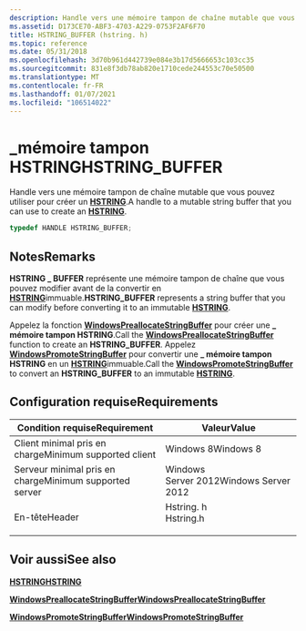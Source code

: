 ```yaml
---
description: Handle vers une mémoire tampon de chaîne mutable que vous pouvez utiliser pour créer un HSTRING.
ms.assetid: D173CE70-ABF3-4703-A229-0753F2AF6F70
title: HSTRING_BUFFER (hstring. h)
ms.topic: reference
ms.date: 05/31/2018
ms.openlocfilehash: 3d70b961d442739e084e3b17d5666653c103cc35
ms.sourcegitcommit: 831e8f3db78ab820e1710cede244553c70e50500
ms.translationtype: MT
ms.contentlocale: fr-FR
ms.lasthandoff: 01/07/2021
ms.locfileid: "106514022"
---
```

# <a name="hstring_buffer"></a><span data-ttu-id="956b2-103">\_mémoire tampon HSTRING</span><span class="sxs-lookup"><span data-stu-id="956b2-103">HSTRING\_BUFFER</span></span>

<span data-ttu-id="956b2-104">Handle vers une mémoire tampon de chaîne mutable que vous pouvez utiliser pour créer un [**HSTRING**](hstring.md).</span><span class="sxs-lookup"><span data-stu-id="956b2-104">A handle to a mutable string buffer that you can use to create an [**HSTRING**](hstring.md).</span></span>


```C++
typedef HANDLE HSTRING_BUFFER;
```



## <a name="remarks"></a><span data-ttu-id="956b2-105">Notes</span><span class="sxs-lookup"><span data-stu-id="956b2-105">Remarks</span></span>

<span data-ttu-id="956b2-106">**HSTRING \_ BUFFER** représente une mémoire tampon de chaîne que vous pouvez modifier avant de la convertir en [**HSTRING**](hstring.md)immuable.</span><span class="sxs-lookup"><span data-stu-id="956b2-106">**HSTRING\_BUFFER** represents a string buffer that you can modify before converting it to an immutable [**HSTRING**](hstring.md).</span></span>

<span data-ttu-id="956b2-107">Appelez la fonction [**WindowsPreallocateStringBuffer**](/windows/win32/api/winstring/nf-winstring-windowspreallocatestringbuffer) pour créer une **\_ mémoire tampon HSTRING**.</span><span class="sxs-lookup"><span data-stu-id="956b2-107">Call the [**WindowsPreallocateStringBuffer**](/windows/win32/api/winstring/nf-winstring-windowspreallocatestringbuffer) function to create an **HSTRING\_BUFFER**.</span></span> <span data-ttu-id="956b2-108">Appelez [**WindowsPromoteStringBuffer**](/windows/win32/api/winstring/nf-winstring-windowspromotestringbuffer) pour convertir une **\_ mémoire tampon HSTRING** en un [**HSTRING**](hstring.md)immuable.</span><span class="sxs-lookup"><span data-stu-id="956b2-108">Call the [**WindowsPromoteStringBuffer**](/windows/win32/api/winstring/nf-winstring-windowspromotestringbuffer) to convert an **HSTRING\_BUFFER** to an immutable [**HSTRING**](hstring.md).</span></span>

## <a name="requirements"></a><span data-ttu-id="956b2-109">Configuration requise</span><span class="sxs-lookup"><span data-stu-id="956b2-109">Requirements</span></span>



| <span data-ttu-id="956b2-110">Condition requise</span><span class="sxs-lookup"><span data-stu-id="956b2-110">Requirement</span></span> | <span data-ttu-id="956b2-111">Valeur</span><span class="sxs-lookup"><span data-stu-id="956b2-111">Value</span></span> |
|-------------------------------------|--------------------------------------------------------------------------------------|
| <span data-ttu-id="956b2-112">Client minimal pris en charge</span><span class="sxs-lookup"><span data-stu-id="956b2-112">Minimum supported client</span></span><br/> | <span data-ttu-id="956b2-113">Windows 8</span><span class="sxs-lookup"><span data-stu-id="956b2-113">Windows 8</span></span><br/>                                                                 |
| <span data-ttu-id="956b2-114">Serveur minimal pris en charge</span><span class="sxs-lookup"><span data-stu-id="956b2-114">Minimum supported server</span></span><br/> | <span data-ttu-id="956b2-115">Windows Server 2012</span><span class="sxs-lookup"><span data-stu-id="956b2-115">Windows Server 2012</span></span><br/>                                                       |
| <span data-ttu-id="956b2-116">En-tête</span><span class="sxs-lookup"><span data-stu-id="956b2-116">Header</span></span><br/>                   | <dl> <span data-ttu-id="956b2-117"><dt>Hstring. h</dt></span><span class="sxs-lookup"><span data-stu-id="956b2-117"><dt>Hstring.h</dt></span></span> </dl> |



## <a name="see-also"></a><span data-ttu-id="956b2-118">Voir aussi</span><span class="sxs-lookup"><span data-stu-id="956b2-118">See also</span></span>

<dl> <span data-ttu-id="956b2-119"><dt>


</dt> <dt></span><span class="sxs-lookup"><span data-stu-id="956b2-119"><dt>


</dt> <dt></span></span>

[<span data-ttu-id="956b2-120">**HSTRING**</span><span class="sxs-lookup"><span data-stu-id="956b2-120">**HSTRING**</span></span>](hstring.md)
</dt> <dt>

[<span data-ttu-id="956b2-121">**WindowsPreallocateStringBuffer**</span><span class="sxs-lookup"><span data-stu-id="956b2-121">**WindowsPreallocateStringBuffer**</span></span>](/windows/win32/api/winstring/nf-winstring-windowspreallocatestringbuffer)
</dt> <dt>

[<span data-ttu-id="956b2-122">**WindowsPromoteStringBuffer**</span><span class="sxs-lookup"><span data-stu-id="956b2-122">**WindowsPromoteStringBuffer**</span></span>](/windows/win32/api/winstring/nf-winstring-windowspromotestringbuffer)
</dt> </dl>

 

 

